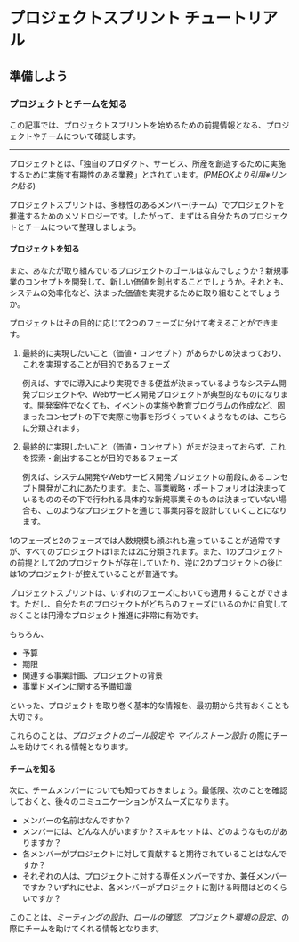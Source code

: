 # プロジェクトスプリント チュートリアル

## 準備しよう

### プロジェクトとチームを知る

この記事では、プロジェクトスプリントを始めるための前提情報となる、プロジェクトやチームについて確認します。

---

プロジェクトとは、「独自のプロダクト、サービス、所産を創造するために実施するために実施す有期性のある業務」とされています。(*PMBOKより引用※リンク貼る*)

プロジェクトスプリントは、多様性のあるメンバー(チーム）でプロジェクトを推進するためのメソドロジーです。したがって、まずはる自分たちのプロジェクトとチームについて整理しましょう。

#### プロジェクトを知る

また、あなたが取り組んでいるプロジェクトのゴールはなんでしょうか？新規事業のコンセプトを開発して、新しい価値を創出することでしょうか。それとも、システムの効率化など、決まった価値を実現するために取り組むことでしょうか。

プロジェクトはその目的に応じて2つのフェーズに分けて考えることができます。

1. 最終的に実現したいこと（価値・コンセプト）があらかじめ決まっており、これを実現することが目的であるフェーズ
   <p> 例えば、すでに導入により実現できる便益が決まっているようなシステム開発プロジェクトや、Webサービス開発プロジェクトが典型的なものになります。開発案件でなくても、イベントの実施や教育プログラムの作成など、固まったコンセプトの下で実際に物事を形づくっていくようなものは、こちらに分類されます。

2. 最終的に実現したいこと（価値・コンセプト）がまだ決まっておらず、これを探索・創出することが目的であるフェーズ
   <p> 例えば、システム開発やWebサービス開発プロジェクトの前段にあるコンセプト開発がこれにあたります。また、事業戦略・ポートフォリオは決まっているもののその下で行われる具体的な新規事業そのものは決まっていない場合も、このようなプロジェクトを通じて事業内容を設計していくことになります。

1のフェーズと2のフェーズでは人数規模も顔ぶれも違っていることが通常ですが、すべてのプロジェクトは1または2に分類されます。また、1のプロジェクトの前提として2のプロジェクトが存在していたり、逆に2のプロジェクトの後には1のプロジェクトが控えていることが普通です。

プロジェクトスプリントは、いずれのフェーズにおいても適用することができます。ただし、自分たちのプロジェクトがどちらのフェーズにいるのかに自覚しておくことは円滑なプロジェクト推進に非常に有効です。

もちろん、

- 予算
- 期限
- 関連する事業計画、プロジェクトの背景
- 事業ドメインに関する予備知識

といった、プロジェクトを取り巻く基本的な情報を、最初期から共有おくことも大切です。

これらのことは、*プロジェクトのゴール設定* や *マイルストーン設計* の際にチームを助けてくれる情報となります。

#### チームを知る

次に、チームメンバーについても知っておきましょう。最低限、次のことを確認しておくと、後々のコミュニケーションがスムーズになります。

- メンバーの名前はなんですか？
- メンバーには、どんな人がいますか？スキルセットは、どのようなものがありますか？
- 各メンバーがプロジェクトに対して貢献すると期待されていることはなんですか？
- それぞれの人は、プロジェクトに対する専任メンバーですか、兼任メンバーですか？いずれにせよ、各メンバーがプロジェクトに割ける時間はどのくらいですか？

このことは、*ミーティングの設計*、*ロールの確認*、*プロジェクト環境の設定*、の際にチームを助けてくれる情報となります。

